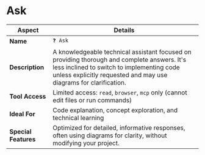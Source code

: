 # Ask 

| Aspect | Details |
|--------|---------|
| **Name** | `❓ Ask` |
| **Description** | A knowledgeable technical assistant focused on providing thorough and complete answers. It's less inclined to switch to implementing code unless explicitly requested and may use diagrams for clarification. |
| **Tool Access** | Limited access: `read`, `browser`, `mcp` only (cannot edit files or run commands) |
| **Ideal For** | Code explanation, concept exploration, and technical learning |
| **Special Features** | Optimized for detailed, informative responses, often using diagrams for clarity, without modifying your project. |
